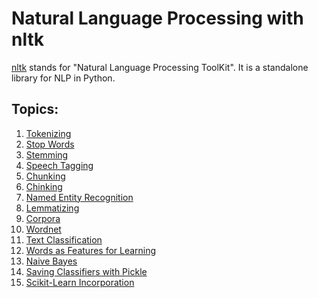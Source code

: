 # Natural Language Processing with nltk

<a href = "https://www.nltk.org">nltk</a> stands for "Natural Language Processing ToolKit".
It is a standalone library for NLP in Python.

## Topics:
1. <a href = "https://github.com/NotShrirang/nlp-with-nltk/blob/main/01_tokenizing_nltk.py">Tokenizing<a>
2. <a href = "https://github.com/NotShrirang/nlp-with-nltk/blob/main/02_stop_words_nltk.py">Stop Words<a>
3. <a href = "https://github.com/NotShrirang/nlp-with-nltk/blob/main/03_stemming_nltk.py">Stemming<a>
4. <a href = "https://github.com/NotShrirang/nlp-with-nltk/blob/main/04_speech_tagging_nltk.ipynb">Speech Tagging<a>
5. <a href = "https://github.com/NotShrirang/nlp-with-nltk/blob/main/05_chunking_nltk.ipynb">Chunking<a>
6. <a href = "https://github.com/NotShrirang/nlp-with-nltk/blob/main/06_chinking_nltk.ipynb">Chinking<a>
7. <a href = "https://github.com/NotShrirang/nlp-with-nltk/blob/main/07_named_entity_recognition.ipynb">Named Entity Recognition<a>
8. <a href = "https://github.com/NotShrirang/nlp-with-nltk/blob/main/08_lemmatizing.ipynb">Lemmatizing<a>
9. <a href = "https://github.com/NotShrirang/nlp-with-nltk/blob/main/09_corpora.ipynb">Corpora<a>
10. <a href = "https://github.com/NotShrirang/nlp-with-nltk/blob/main/10_wordnet.ipynb">Wordnet<a>
11. <a href = "https://github.com/NotShrirang/nlp-with-nltk/blob/main/11_text_classification.ipynb">Text Classification<a>
12. <a href = "https://github.com/NotShrirang/nlp-with-nltk/blob/main/12_words_as_features_for_learning.ipynb">Words as Features for Learning<a>
13. <a href = "https://github.com/NotShrirang/nlp-with-nltk/blob/main/13_naive_bayes.ipynb">Naive Bayes<a>
14. <a href = "https://github.com/NotShrirang/nlp-with-nltk/blob/main/14_saving_classifier_with_pickle.ipynb">Saving Classifiers with Pickle<a>
15. <a href = "https://github.com/NotShrirang/nlp-with-nltk/blob/main/15_scikit_learn_incorporation.ipynb">Scikit-Learn Incorporation<a>
